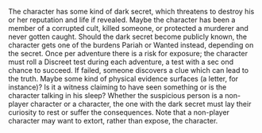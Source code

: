 The character has some kind of dark secret, which threatens to destroy his or her reputation and life if revealed. Maybe the character has been a member of a corrupted cult, killed someone, or protected a murderer and never gotten caught. Should the dark secret become publicly known, the character gets one of the burdens Pariah or Wanted instead, depending on the secret. Once per adventure there is a risk for exposure; the character must roll a Discreet test during each adventure, a test with a sec ond chance to succeed. If failed, someone discovers a clue which can lead to the truth. Maybe some kind of physical evidence surfaces (a letter, for instance)? Is it a witness claiming to have seen something or is the character talking in his sleep? Whether the suspicious person is a non-player character or a character, the one with the dark secret must lay their curiosity to rest or suffer the consequences. Note that a non-player character may want to extort, rather than expose, the character.